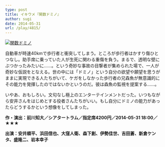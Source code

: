 ```yaml
---
type: post
title: イキウメ『関数ドミノ』
author: sugi
date: 2014-05-31
url: /play/4815/
---
```

<a href="http://i2.wp.com/asharpminor.com/wp-content/uploads/2014/06/2014top.jpg" onclick="_gaq.push(['_trackEvent', 'outbound-article', 'http://asharpminor.com/wp-content/uploads/2014/06/2014top.jpg', '']);" ><img src="http://i2.wp.com/asharpminor.com/wp-content/uploads/2014/06/2014top.jpg?resize=212%2C300" alt="関数ドミノ" class="alignleft size-medium wp-image-4816" data-recalc-dims="1" /></a>

自動車が時速40kmで歩行者と衝突してしまう。ところが歩行者はかすり傷ひとつなし。助手席に乗っていた人が生死に関わる重傷を負う。まるで、透明な壁にぶつかったみたいに……。という奇妙な事故の目撃者が集められた場で、一人が奇妙な仮説をとなえる。世の中には「ドミノ」という自分の欲望や願望を思うがままに実現できる人たちがいて、ケガをしなかった歩行者の兄森魚が無意識的にその能力を発揮したのではないかというのだ。彼は森魚の監視を提案する……。

いやあ、おもしろい。文句なし極上のエンターテインメントだった。いつもながら安井さんをはじめとする役者さんたちがいい。もし自分にドミノの能力があったらどうするかという想像をしてしまった。

**作・演出：前川知大／シアタートラム／指定席4200円／2014-05-31 18:00／★★★**

**出演：安井順平、浜田信也、大窪人衛、森下創、伊勢佳世、吉田蒼、新倉ケンタ、盛隆二、岩本幸子**
